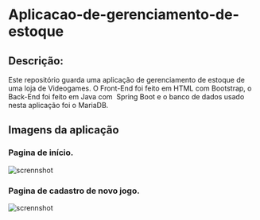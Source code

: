 # Aplicacao-de-gerenciamento-de-estoque

<h2>Descrição:</h2>
Este repositório guarda uma aplicação de gerenciamento de estoque de uma loja de Videogames.
O Front-End foi feito em HTML com Bootstrap, o Back-End foi feito em Java com  Spring Boot e o banco de dados usado nesta aplicação foi o MariaDB.


<h2>Imagens da aplicação</h2>


### Pagina de início.
![scrennshot](https://github.com/Matheus-NascimentoS/Aplicacao-de-gerenciamento-de-estoque/blob/master/ImgGit/HomePage.png)

### Pagina de cadastro de novo jogo.
![scrennshot](https://github.com/Matheus-NascimentoS/Aplicacao-de-gerenciamento-de-estoque/blob/master/ImgGit/new.png)

















